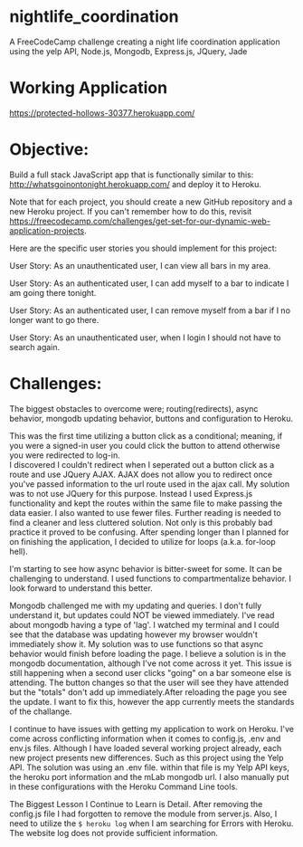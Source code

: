 # nightlife_coordination
A FreeCodeCamp challenge creating a night life coordination application using the yelp API, Node.js, Mongodb, Express.js, JQuery, Jade

# Working Application
https://protected-hollows-30377.herokuapp.com/

# Objective: 
Build a full stack JavaScript app that is functionally similar to this: http://whatsgoinontonight.herokuapp.com/ and deploy it to Heroku.

Note that for each project, you should create a new GitHub repository and a new Heroku project. If you can't remember how to do this, revisit https://freecodecamp.com/challenges/get-set-for-our-dynamic-web-application-projects.

Here are the specific user stories you should implement for this project:

User Story: As an unauthenticated user, I can view all bars in my area.

User Story: As an authenticated user, I can add myself to a bar to indicate I am going there tonight.

User Story: As an authenticated user, I can remove myself from a bar if I no longer want to go there.

User Story: As an unauthenticated user, when I login I should not have to search again.


# Challenges:
The biggest obstacles to overcome were; routing(redirects), async behavior, mongodb updating behavior, buttons and configuration to Heroku. 

This was the first time utilizing a button click as a conditional; meaning, if you were a signed-in user you could click the button to attend otherwise you were redirected to log-in.  
I discovered I couldn't redirect when I seperated out a button click as a route and use JQuery AJAX. AJAX does not allow you to redirect once you've passed information to the url route used in the ajax call. 
My solution was to not use JQuery for this purpose. Instead I used Express.js functionality and kept the routes within the same file to make passing the data easier. I also wanted to use fewer files. Further reading is needed to find a cleaner and less cluttered solution. 
Not only is this probably bad practice it proved to be confusing. After spending longer than I planned for on finishing the application, I decided to utilize for loops (a.k.a. for-loop hell). 

I'm starting to see how async behavior is bitter-sweet for some. It can be challenging to understand. I used functions to compartmentalize behavior. I look forward to understand this better.

Mongodb challenged me with my updating and queries. I don't fully understand it, but updates could NOT be viewed immediately. I've read about mongodb having a type of 'lag'.
I watched my terminal and I could see that the database was updating however my browser wouldn't immediately show it. My solution was to use functions so that async behavior would finish before loading the page. 
I believe a solution is in the mongodb documentation, although I've not come across it yet. This issue is still happening when a second user clicks "going" on a bar someone else is attending. 
The button changes so that the user will see they have attended but the "totals" don't add up immediately.After reloading the page you see the update. I want to fix this, however the app currently meets the standards of the challange. 

I continue to have issues with getting my application to work on Heroku. I've come across conflicting information when it comes to config.js, .env and env.js files. 
Although I have loaded several working project already, each new project presents new differences. Such as this project using the Yelp API.  The solution was using an .env file. within that file is my Yelp API keys, the heroku port information and the mLab mongodb url.   I also manually put in these configurations with the Heroku Command Line tools. 

The Biggest Lesson I Continue to Learn is Detail. After removing the config.js file I had forgotten to remove the module from server.js. Also, I need to utilize the `$ heroku log` when I am searching for Errors with Heroku. The website log does not provide sufficient information. 

